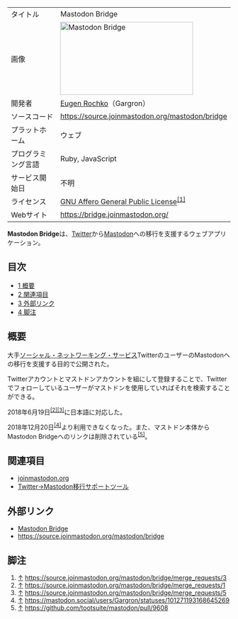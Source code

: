 <div>

|                    |                                                                                                                                                                                                                                                                                                                                                           |
|--------------------|-----------------------------------------------------------------------------------------------------------------------------------------------------------------------------------------------------------------------------------------------------------------------------------------------------------------------------------------------------------|
| タイトル           | Mastodon Bridge                                                                                                                                                                                                                                                                                                                                           |
| 画像               | [<img src="/images/thumb/7/71/MastodonBridge.png/300px-MastodonBridge.png" srcset="/images/thumb/7/71/MastodonBridge.png/450px-MastodonBridge.png 1.5x, /images/thumb/7/71/MastodonBridge.png/600px-MastodonBridge.png 2x" width="300" height="165" alt="Mastodon Bridge" />](/%E3%83%95%E3%82%A1%E3%82%A4%E3%83%AB:MastodonBridge.png "Mastodon Bridge") |
| 開発者             | [Eugen Rochko](/Eugen_Rochko "Eugen Rochko")（Gargron）                                                                                                                                                                                                                                                                                                   |
| ソースコード       | <a href="https://source.joinmastodon.org/mastodon/bridge" rel="nofollow">https://source.joinmastodon.org/mastodon/bridge</a>                                                                                                                                                                                                                              |
| プラットホーム     | ウェブ                                                                                                                                                                                                                                                                                                                                                    |
| プログラミング言語 | Ruby, JavaScript                                                                                                                                                                                                                                                                                                                                          |
| サービス開始日     | 不明                                                                                                                                                                                                                                                                                                                                                      |
| ライセンス         | [GNU Affero General Public License](/GNU_Affero_General_Public_License "GNU Affero General Public License")<sup>[\[1\]](#cite_note-1)</sup>                                                                                                                                                                                                               |
| Webサイト          | <a href="https://bridge.joinmastodon.org/" rel="nofollow">https://bridge.joinmastodon.org/</a>                                                                                                                                                                                                                                                            |

  

**Mastodon Bridge**は、[Twitter](/Twitter "Twitter")から[Mastodon](/%E3%83%9E%E3%82%B9%E3%83%88%E3%83%89%E3%83%B3 "マストドン")への移行を支援するウェブアプリケーション。

<div>

<div lang="ja" dir="ltr">

## 目次

</div>

-   [1 概要](#.E6.A6.82.E8.A6.81)
-   [2 関連項目](#.E9.96.A2.E9.80.A3.E9.A0.85.E7.9B.AE)
-   [3 外部リンク](#.E5.A4.96.E9.83.A8.E3.83.AA.E3.83.B3.E3.82.AF)
-   [4 脚注](#.E8.84.9A.E6.B3.A8)

</div>

## 概要

大手[ソーシャル・ネットワーキング・サービス](/%E3%82%BD%E3%83%BC%E3%82%B7%E3%83%A3%E3%83%AB%E3%83%BB%E3%83%8D%E3%83%83%E3%83%88%E3%83%AF%E3%83%BC%E3%82%AD%E3%83%B3%E3%82%B0%E3%83%BB%E3%82%B5%E3%83%BC%E3%83%93%E3%82%B9 "ソーシャル・ネットワーキング・サービス")TwitterのユーザーのMastodonへの移行を支援する目的で公開された。

Twitterアカウントとマストドンアカウントを組にして登録することで、Twitterでフォローしているユーザーがマストドンを使用していればそれを検索することができる。

2018年6月19日<sup>[\[2\]](#cite_note-2)[\[3\]](#cite_note-3)</sup>に日本語に対応した。

2018年12月20日<sup>[\[4\]](#cite_note-4)</sup>より利用できなくなった。また、マストドン本体からMastodon Bridgeへのリンクは削除されている<sup>[\[5\]](#cite_note-5)</sup>。

## 関連項目

-   [joinmastodon.org](/Joinmastodon.org "Joinmastodon.org")
-   [Twitter→Mastodon移行サポートツール](/Twitter%E2%86%92Mastodon%E7%A7%BB%E8%A1%8C%E3%82%B5%E3%83%9D%E3%83%BC%E3%83%88%E3%83%84%E3%83%BC%E3%83%AB "Twitter→Mastodon移行サポートツール")

## 外部リンク

-   <a href="https://bridge.joinmastodon.org/" rel="nofollow">Mastodon Bridge</a>
-   <a href="https://source.joinmastodon.org/mastodon/bridge" rel="nofollow">https://source.joinmastodon.org/mastodon/bridge</a>

## 脚注

<div>

1.  [↑](#cite_ref-1) <a href="https://source.joinmastodon.org/mastodon/bridge/merge_requests/3" rel="nofollow">https://source.joinmastodon.org/mastodon/bridge/merge_requests/3</a>
2.  [↑](#cite_ref-2) <a href="https://source.joinmastodon.org/mastodon/bridge/merge_requests/1" rel="nofollow">https://source.joinmastodon.org/mastodon/bridge/merge_requests/1</a>
3.  [↑](#cite_ref-3) <a href="https://source.joinmastodon.org/mastodon/bridge/merge_requests/5" rel="nofollow">https://source.joinmastodon.org/mastodon/bridge/merge_requests/5</a>
4.  [↑](#cite_ref-4) <a href="https://mastodon.social/users/Gargron/statuses/101271193168645269" rel="nofollow">https://mastodon.social/users/Gargron/statuses/101271193168645269</a>
5.  [↑](#cite_ref-5) <a href="https://github.com/tootsuite/mastodon/pull/9608" rel="nofollow">https://github.com/tootsuite/mastodon/pull/9608</a>

</div>

</div>
